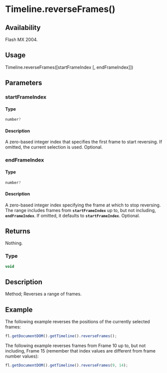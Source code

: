 # Timeline.reverseFrames()

## Availability

Flash MX 2004.

## Usage

Timeline.reverseFrames(\[startFrameIndex \[, endFrameIndex\]\])

## Parameters

### **startFrameIndex**

#### Type

```typescript
number?
```

#### Description

A zero-based integer index that specifies the first frame to start reversing. If omitted, the current selection is used. Optional.

### **endFrameIndex**

#### Type

```typescript
number?
```

#### Description

A zero-based integer index specifying the frame at which to stop reversing. The range includes frames from **`startFrameIndex`** up to, but not including, **`endFrameIndex`**. If omitted, it defaults to **`startFrameIndex`**. Optional.

## Returns

Nothing.

### Type

```typescript
void
```

## Description

Method; Reverses a range of frames.

## Example

The following example reverses the positions of the currently selected frames:

```javascript
fl.getDocumentDOM().getTimeline().reverseFrames();
```

The following example reverses frames from Frame 10 up to, but not including, Frame 15 (remember that index values are different from frame number values):

```javascript
fl.getDocumentDOM().getTimeline().reverseFrames(9, 14);
```
